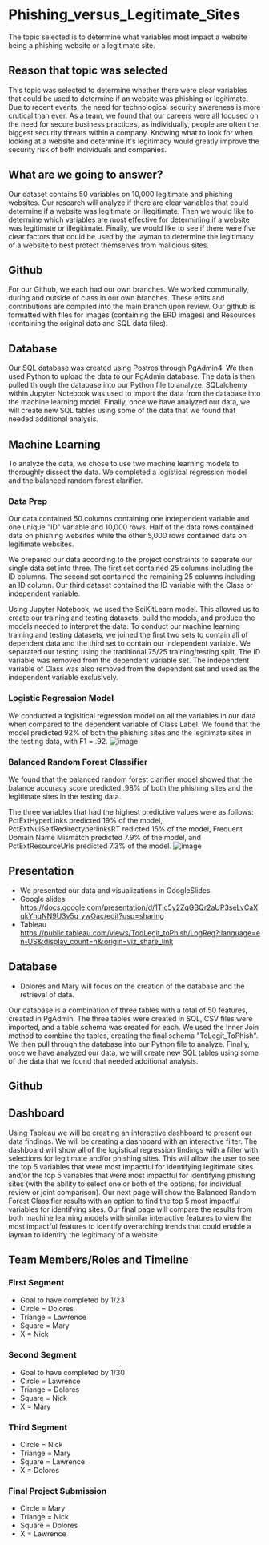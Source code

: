 # Phishing_versus_Legitimate_Sites
The topic selected is to determine what variables most impact a website being a phishing website or a legitimate site.  

## Reason that topic was selected
This topic was selected to determine whether there were clear variables that could be used to determine if an website was phishing or legitimate. Due to recent events, the need for technological security awareness is more crutical than ever. As a team, we found that our careers were all focused on the need for secure business practices, as individually, people are often the biggest security threats within a company. Knowing what to look for when looking at a website and determine it's legitimacy would greatly improve the security risk of both individuals and companies. 


## What are we going to answer?
Our dataset contains 50 variables on 10,000 legitimate and phishing websites. 
Our research will analyze if there are clear variables that could determine if a website was legitimate or illegitimate. 
Then we would like to determine which variables are most effective for determining if a website was legitimate or illegitimate.
Finally, we would like to see if there were five clear factors that could be used by the layman to determine the legitimacy of a website to best protect themselves from malicious sites. 

## Github
For our Github, we each had our own branches. We worked communally, during and outside of class in our own branches. These edits and contributions are compiled into the main branch upon review. Our github is formatted with files for images (containing the ERD images) and Resources (containing the original data and SQL data files).

## Database
Our SQL database was created using Postres through PgAdmin4. We then used Python to upload the data to our PgAdmin database. The data is then pulled through the database into our Python file to analyze. SQLalchemy within Jupyter Notebook was used to import the data from the database into the machine learning model. Finally, once we have analyzed our data, we will create new SQL tables using some of the data that we found that needed additional analysis.

## Machine Learning
To analyze the data, we chose to use two machine learning models to thoroughly dissect the data. We completed a logistical regression model and the balanced random forest clarifier. 

### Data Prep
Our data contained 50 columns containing one independent variable and one unique "ID" variable and 10,000 rows. Half of the data rows contained data on phishing websites while the other 5,000 rows contained data on legitimate websites. 

We prepared our data according to the project constraints to separate our single data set into three. The first set contained 25 columns including the ID columns. The second set contained the remaining 25 columns including an ID column. 
Our third dataset contained the ID variable with the Class or independent variable. 


Using Jupyter Notebook, we used the SciKitLearn model. This allowed us to create our training and testing datasets, build the models, and produce the models needed to interpret the data. 
To conduct our machine learning training and testing datasets, we joined the first two sets to contain all of dependent data and the third set to contain our independent variable. We separated our testing using the traditional 75/25 training/testing split. The ID variable was removed from the dependent variable set. The independent variable of Class was also removed from the dependent set and used as the independent variable exclusively. 


### Logistic Regression Model
We conducted a logisitical regression model on all the variables in our data when compared to the dependent variable of Class Label. We found that the model predicted 92% of both the phishing sites and the legitimate sites in the testing data, with F1 = .92. 
![image](https://user-images.githubusercontent.com/89048287/150245799-7bc120c7-2996-4552-8aec-98a1d11f86df.png)

### Balanced Random Forest Classifier
We found that the balanced random forest clarifier model showed that the balance accuracy score predicted .98% of both the phishing sites and the legitimate sites in the testing data. 

The three variables that had the highest predictive values were as follows: 
PctExtHyperLinks predicted 19% of the model, PctExtNulSelfRedirectyperlinksRT redicted 15% of the model, Frequent Domain Name Mismatch predicted 7.9% of the model, and PctExtResourceUrls predicted 7.3% of the model. 
![image](https://user-images.githubusercontent.com/89048287/150245774-f8964f5a-c88d-4386-bb50-a9f86dda7502.png)


## Presentation
* We presented our data and visualizations in GoogleSlides. 
* Google slides https://docs.google.com/presentation/d/1Tlc5y2ZqGBQr2aUP3seLvCaXqkYhqNN9U3v5q_ywOac/edit?usp=sharing
* Tableau https://public.tableau.com/views/TooLegit_toPhish/LogReg?:language=en-US&:display_count=n&:origin=viz_share_link

## Database

* Dolores and Mary will focus on the creation of the database and the retrieval of data.

Our database is a combination of three tables with a total of 50 features, created in PgAdmin. The three tables were created in SQL, CSV files were imported, and a table schema was created for each. We used the Inner Join method to combine the tables, creating the final schema "ToLegit_ToPhish".
We then pull through the database into our Python file to analyze. Finally, once we have analyzed our data, we will create new SQL tables using some of the data that we found that needed additional analysis. 

## Github


## Dashboard
Using Tableau we will be creating an interactive dashboard to present our data findings. 
We will be creating a dashboard with an interactive filter. The dashboard will show all of the logistical regression findings with a filter with selections for legitimate and/or phishing sites. This will allow the user to see the top 5 variables that were most impactful for identifying legitimate sites and/or the top 5 variables that were most impactful for identifying phishing sites (with the ability to select one or both of the options, for individual review or joint comparison). 
Our next page will show the Balanced Random Forest Classifier results with an option to find the top 5 most impactful variables for identifying sites. 
Our final page will compare the results from both machine learning models with similar interactive features to view the most impactful features to identify overarching trends that could enable a layman to identify the legitimacy of a website. 

## Team Members/Roles and Timeline 

### First Segment
* Goal to have completed by 1/23
* Circle = Dolores
* Triange = Lawrence
* Square = Mary 
* X = Nick

### Second Segment 
*  Goal to have completed by 1/30
* Circle = Lawrence
* Triange = Dolores
* Square = Nick
* X = Mary 

### Third Segment
* Circle = Nick
* Triange = Mary 
* Square = Lawrence
* X = Dolores

### Final Project Submission 
* Circle = Mary 
* Triange = Nick
* Square = Dolores
* X = Lawrence
